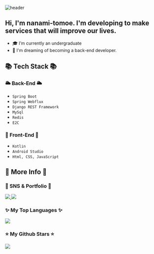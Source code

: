 ![header](https://capsule-render.vercel.app/api?type=waving&height=300&text=nanami-tomoe%20&desc=Github&color=auto)

Hi, I'm nanami-tomoe. I'm developing to make services that will improve our lives.
---
- 🎓 I’m currently an undergraduate
- 💭 I'm dreaming of becoming a back-end developer.

## 📚 Tech Stack 📚

### 🌥️ Back-End 🌥️
- `Spring Boot `
- `Spring Webflux `
- `Django REST Framework `
- `MySql`
- `Redis`
- `E2C` 

### 🚀 Front-End 🚀
- `Kotlin` <br>
- `Android Studio` <br>
- `Html, CSS, JavaScript` <br>

## 🤔 More Info 🤔

### 🎨 SNS & Portfolio 🎨 <br>

<a href="https://velog.io/@hh7141/posts">
	<img src="https://img.shields.io/badge/velog-20C997?style=for-the-badge&logo=velog&logoColor=white"/>
</a>

<a href="mailto:npnp123npnp123@gmail.com">
	<img src="https://img.shields.io/badge/gmail-EA4335?style=for-the-badge&logo=gmail&logoColor=white"/>
</a>


### ✨ My Top Languages ✨

<div>
	<img src="https://github-readme-stats.vercel.app/api/top-langs/?username=nanami-tomoe&layout=compact">
</div>

### ⭐️ My Github Stars ⭐️

<div>
	<img src="https://github-readme-stats.vercel.app/api?username=nanami-tomoe&show_icons=true">
</div>
